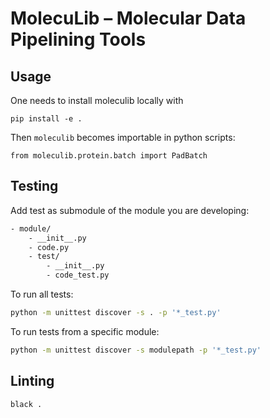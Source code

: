 # MolecuLib – Molecular Data Pipelining Tools

## Usage

One needs to install moleculib locally with 
```
pip install -e .
```
Then `moleculib` becomes importable in python scripts:

```
from moleculib.protein.batch import PadBatch
```




## Testing

Add test as submodule of the module you are developing:

```sh
- module/
    - __init__.py
    - code.py
    - test/
        - __init__.py
        - code_test.py
```

To run all tests:

```sh
python -m unittest discover -s . -p '*_test.py'
```

To run tests from a specific module:

```sh
python -m unittest discover -s modulepath -p '*_test.py'
```


## Linting

```sh
black .
```
